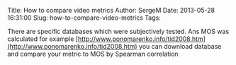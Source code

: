 Title: How to compare video metrics
Author: SergeM
Date: 2013-05-28 16:31:00
Slug: how-to-compare-video-metrics
Tags: 

There are specific databases which were subjectively tested. Ans MOS was calculated
for example
[http://www.ponomarenko.info/tid2008.htm](http://www.ponomarenko.info/tid2008.htm)
you can download database and compare your metric to MOS by&nbsp;Spearman correlation</div>